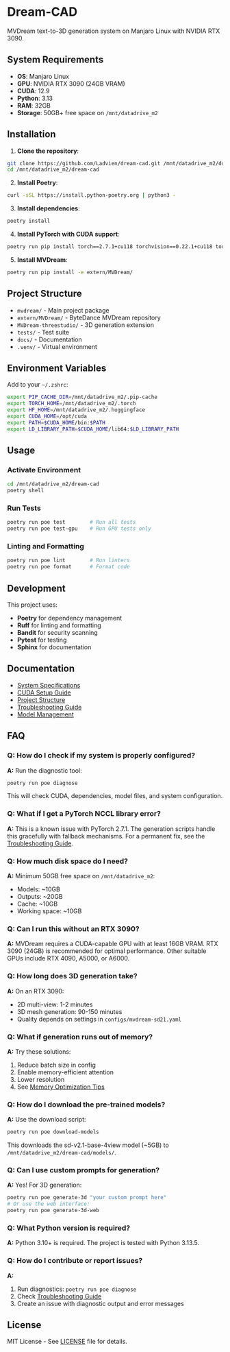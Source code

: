 # Dream-CAD

MVDream text-to-3D generation system on Manjaro Linux with NVIDIA RTX 3090.

## System Requirements

- **OS**: Manjaro Linux
- **GPU**: NVIDIA RTX 3090 (24GB VRAM)
- **CUDA**: 12.9
- **Python**: 3.13
- **RAM**: 32GB
- **Storage**: 50GB+ free space on `/mnt/datadrive_m2`

## Installation

1. **Clone the repository**:
```bash
git clone https://github.com/Ladvien/dream-cad.git /mnt/datadrive_m2/dream-cad
cd /mnt/datadrive_m2/dream-cad
```

2. **Install Poetry**:
```bash
curl -sSL https://install.python-poetry.org | python3 -
```

3. **Install dependencies**:
```bash
poetry install
```

4. **Install PyTorch with CUDA support**:
```bash
poetry run pip install torch==2.7.1+cu118 torchvision==0.22.1+cu118 torchaudio==2.7.1+cu118 --index-url https://download.pytorch.org/whl/cu118
```

5. **Install MVDream**:
```bash
poetry run pip install -e extern/MVDream/
```

## Project Structure

- `mvdream/` - Main project package
- `extern/MVDream/` - ByteDance MVDream repository
- `MVDream-threestudio/` - 3D generation extension
- `tests/` - Test suite
- `docs/` - Documentation
- `.venv/` - Virtual environment

## Environment Variables

Add to your `~/.zshrc`:
```bash
export PIP_CACHE_DIR=/mnt/datadrive_m2/.pip-cache
export TORCH_HOME=/mnt/datadrive_m2/.torch
export HF_HOME=/mnt/datadrive_m2/.huggingface
export CUDA_HOME=/opt/cuda
export PATH=$CUDA_HOME/bin:$PATH
export LD_LIBRARY_PATH=$CUDA_HOME/lib64:$LD_LIBRARY_PATH
```

## Usage

### Activate Environment
```bash
cd /mnt/datadrive_m2/dream-cad
poetry shell
```

### Run Tests
```bash
poetry run poe test        # Run all tests
poetry run poe test-gpu    # Run GPU tests only
```

### Linting and Formatting
```bash
poetry run poe lint        # Run linters
poetry run poe format      # Format code
```

## Development

This project uses:
- **Poetry** for dependency management
- **Ruff** for linting and formatting
- **Bandit** for security scanning
- **Pytest** for testing
- **Sphinx** for documentation

## Documentation

- [System Specifications](docs/system-specs.md)
- [CUDA Setup Guide](docs/cuda-setup.md)
- [Project Structure](docs/project-structure.md)
- [Troubleshooting Guide](docs/troubleshooting.md)
- [Model Management](docs/models.md)

## FAQ

### Q: How do I check if my system is properly configured?
**A:** Run the diagnostic tool:
```bash
poetry run poe diagnose
```
This will check CUDA, dependencies, model files, and system configuration.

### Q: What if I get a PyTorch NCCL library error?
**A:** This is a known issue with PyTorch 2.7.1. The generation scripts handle this gracefully with fallback mechanisms. For a permanent fix, see the [Troubleshooting Guide](docs/troubleshooting.md#1-pytorch-nccl-library-error).

### Q: How much disk space do I need?
**A:** Minimum 50GB free space on `/mnt/datadrive_m2`:
- Models: ~10GB
- Outputs: ~20GB
- Cache: ~10GB
- Working space: ~10GB

### Q: Can I run this without an RTX 3090?
**A:** MVDream requires a CUDA-capable GPU with at least 16GB VRAM. RTX 3090 (24GB) is recommended for optimal performance. Other suitable GPUs include RTX 4090, A5000, or A6000.

### Q: How long does 3D generation take?
**A:** On an RTX 3090:
- 2D multi-view: 1-2 minutes
- 3D mesh generation: 90-150 minutes
- Quality depends on settings in `configs/mvdream-sd21.yaml`

### Q: What if generation runs out of memory?
**A:** Try these solutions:
1. Reduce batch size in config
2. Enable memory-efficient attention
3. Lower resolution
4. See [Memory Optimization Tips](docs/troubleshooting.md#memory-optimization-tips)

### Q: How do I download the pre-trained models?
**A:** Use the download script:
```bash
poetry run poe download-models
```
This downloads the sd-v2.1-base-4view model (~5GB) to `/mnt/datadrive_m2/dream-cad/models/`.

### Q: Can I use custom prompts for generation?
**A:** Yes! For 3D generation:
```bash
poetry run poe generate-3d "your custom prompt here"
# Or use the web interface:
poetry run poe generate-3d-web
```

### Q: What Python version is required?
**A:** Python 3.10+ is required. The project is tested with Python 3.13.5.

### Q: How do I contribute or report issues?
**A:** 
1. Run diagnostics: `poetry run poe diagnose`
2. Check [Troubleshooting Guide](docs/troubleshooting.md)
3. Create an issue with diagnostic output and error messages

## License

MIT License - See [LICENSE](LICENSE) file for details.